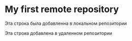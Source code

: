 # My first remote repository


Эта строка была добавленна в локальном репозитории

Эта строка добавлена в удаленном репозитории
